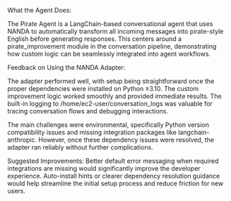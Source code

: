 What the Agent Does:

The Pirate Agent is a LangChain-based conversational agent that uses NANDA to automatically transform all incoming messages into pirate-style English before generating responses. This centers around a pirate_improvement module in the conversation pipeline, demonstrating how custom logic can be seamlessly integrated into agent workflows.

Feedback on Using the NANDA Adapter: 

The adapter performed well, with setup being straightforward once the proper dependencies were installed on Python ≥3.10. The custom improvement logic worked smoothly and provided immediate results. The built-in logging to /home/ec2-user/conversation_logs was valuable for tracing conversation flows and debugging interactions. 

The main challenges were environmental, specifically Python version compatibility issues and missing integration packages like langchain-anthropic. However, once these dependency issues were resolved, the adapter ran reliably without further complications.

Suggested Improvements:
Better default error messaging when required integrations are missing would significantly improve the developer experience. Auto-install hints or clearer dependency resolution guidance would help streamline the initial setup process and reduce friction for new users. 
